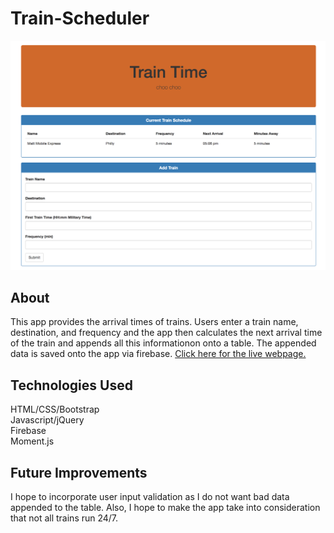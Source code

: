 # Train-Scheduler

![Screenshot](sceenshot.png)

## About
This app provides the arrival times of trains. Users enter a train name, destination, and frequency and the app then calculates the next arrival time of the train and appends all this informationon onto a table. The appended data is saved onto the app via firebase. <a href="https://mjefferis.github.io/Train-Scheduler/"> Click here for the live webpage. </a>

## Technologies Used
HTML/CSS/Bootstrap<br/>
Javascript/jQuery<br/>
Firebase<br/>
Moment.js<br/>

## Future Improvements
I hope to incorporate user input validation as I do not want bad data appended to the table. Also, I hope to make the app take into consideration that not all trains run 24/7. 




